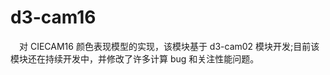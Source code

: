 # d3-cam16

&ensp;&ensp;对 CIECAM16 颜色表现模型的实现，该模块基于 d3-cam02 模块开发;目前该模块还在持续开发中，并修改了许多计算 bug 和关注性能问题。

